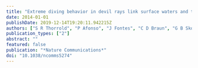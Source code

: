 ```yaml
---
title: "Extreme diving behavior in devil rays link surface waters and the deep ocean"
date: 2014-01-01
publishDate: 2019-12-14T19:20:11.942215Z
authors: ["S R Thorrold", "P Afonso", "J Fontes", "C D Braun", "G B Skomal", "M L Berumen"]
publication_types: ["2"]
abstract: ""
featured: false
publication: "*Nature Communications*"
doi: "10.1038/ncomms5274"
---
```


